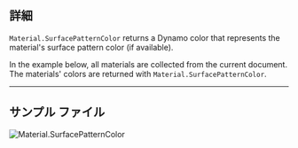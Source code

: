 ## 詳細
`Material.SurfacePatternColor` returns a Dynamo color that represents the material's surface pattern color (if available).

In the example below, all materials are collected from the current document. The materials' colors are returned with `Material.SurfacePatternColor`.
___
## サンプル ファイル

![Material.SurfacePatternColor](./Revit.Elements.Material.SurfacePatternColor_img.jpg)
